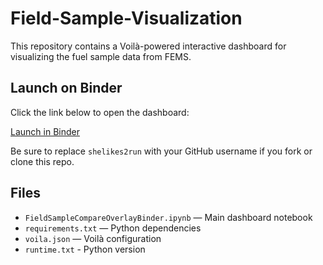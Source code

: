 # Field-Sample-Visualization 

This repository contains a Voilà-powered interactive dashboard for visualizing the fuel sample data from FEMS.

## Launch on Binder

Click the link below to open the dashboard:

[Launch in Binder](https://mybinder.org/v2/gh/shelikes2run/Field-Sample-Visualization/HEAD?filepath=FieldSampleCompareOverlayBinder.ipynb)

Be sure to replace `shelikes2run` with your GitHub username if you fork or clone this repo.

## Files

- `FieldSampleCompareOverlayBinder.ipynb` — Main dashboard notebook
- `requirements.txt` — Python dependencies
- `voila.json` — Voilà configuration
- `runtime.txt` - Python version
